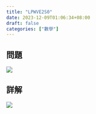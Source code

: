 ```yaml
---
title: "LPWVE2S0"
date: 2023-12-09T01:06:34+08:00
draft: false
categories: ["數學"]
---
```

<!--more-->

## 問題
<img src="/posts/solution/LPWVE2S0-q.png">

## 詳解
<img src="/posts/solution/LPWVE2S0-sol.png">

